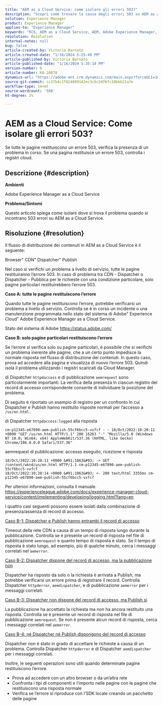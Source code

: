 ```yaml
---
title: "AEM as a Cloud Service: come isolare gli errori 503?"
description: "Scopri come trovare la causa degli errori 503 su AEM as a Cloud Service."
solution: Experience Manager
product: Experience Manager
applies-to: "Experience Manager"
keywords: "KCS, AEM as a Cloud Service, AEM, Adobe Experience Manager, 503 errori"
resolution: Resolution
internal-notes: null
bug: false
article-created-by: Victoria Barnato
article-created-date: "1/16/2024 5:25:40 PM"
article-published-by: Victoria Barnato
article-published-date: "1/16/2024 5:35:14 PM"
version-number: 6
article-number: KA-20878
dynamics-url: "https://adobe-ent.crm.dynamics.com/main.aspx?forceUCI=1&pagetype=entityrecord&etn=knowledgearticle&id=da091843-94b4-ee11-a569-6045bd006704"
source-git-commit: cc37b4c1f024899142ec3c6c2df6fc10bbb21a7e
workflow-type: tm+mt
source-wordcount: '568'
ht-degree: 2%

---
```


# AEM as a Cloud Service: Come isolare gli errori 503?


Se tutte le pagine restituiscono un errore 503, verifica la presenza di un problema in corso. Se una pagina restituisce un errore 503, controlla i registri cloud.

## Descrizione {#description}


<b>Ambienti</b>

Adobe Experience Manager as a Cloud Service

<b>Problema/Sintomi</b>

Questo articolo spiega come isolare dove si trova il problema quando si incontrano 503 errori su AEM as a Cloud Service.


## Risoluzione {#resolution}


Il flusso di distribuzione dei contenuti in AEM as a Cloud Service è il seguente:

Browser&quot; CDN&quot; Dispatcher&quot; Publish

Nel caso si verifichi un problema a livello di servizio, tutte le pagine restituiranno l’errore 503. In caso di problema tra CDN - Dispatcher o Dispatcher - Pubblica per le richieste con una condizione particolare, solo pagine particolari restituirebbero l’errore 503.

<b>Caso A: tutte le pagine restituiscono l’errore</b>

Quando tutte le pagine restituiscono l’errore, potrebbe verificarsi un problema a livello di servizio. Controlla se è in corso un incidente o una manutenzione programmata nello stato del sistema di Adobe&quot; Experience Cloud&quot; Adobe Experience Manager as a Cloud Service.

Stato del sistema di Adobe https://status.adobe.com/

<b>Caso B: solo pagine particolari restituiscono l’errore</b>

Se l’errore si verifica solo su pagine particolari, è possibile che si verifichi un problema inerente alle pagine, che a un certo punto impedisce la normale risposta nel flusso di distribuzione dei contenuti. In questo caso, prova ad accedere alla pagina e visualizza di nuovo l’errore 503. Quindi isola il problema utilizzando i registri scaricati da Cloud Manager.

di Dispatcher `httpdaccess` e di pubblicazione `aemrequest` sono particolarmente importanti. La verifica della presenza in ciascun registro del record di accesso corrispondente consente di individuare la posizione del problema.

Di seguito è riportato un esempio di registro per un confronto in cui Dispatcher e Publish hanno restituito risposte normali per l’accesso a `/us/en.html.`

di Dispatcher `httpdaccess:logged` alla risposta


```
cm-p12345-e67890-aem-publish-55cf6bcc5-vxfcf - - 18/Oct/2022:10:20:11 +0000 "GET /us/en.html HTTP/1.1" 200 16263 "-" "Mozilla/5.0 (Windows NT 10.0; Win64; x64) AppleWebKit/537.36 (KHTML, like Gecko) Chrome/106.0.0.0 Safari/537.36"
```


aemrequest di pubblicazione: accesso eseguito, ricezione e risposta


```
18/Oct/2022:10:20:11 +0000 &#91;1063&#93; -> GET /content/wknd/us/en.html HTTP/1.1 cm-p12345-e67890-aem-publish-55cf6bcc5-vxfcf
18/Oct/2022:10:20:14 +0000 &#91;1063&#93; <- 200 text/html 3355ms cm-p12345-e67890-aem-publish-55cf6bcc5-vxfcf
```


Per ulteriori informazioni, consulta il manuale.
https://experienceleague.adobe.com/docs/experience-manager-cloud-service/content/implementing/developing/logging.html?lang=en

I quattro casi seguenti possono essere isolati dalla combinazione di presenza/assenza di record di accesso.

<u>Caso B-1: Dispatcher e Publish hanno entrambi il record di accesso</u>

Timeout della rete CDN a causa di un tempo di risposta lungo durante la pubblicazione. Controlla se è presente un record di risposta nel file di pubblicazione `aemrequest` e quanto tempo di risposta è stato. Se il tempo di risposta è stato lungo, ad esempio, più di qualche minuto, cerca i messaggi correlati nel `aemerror`.

<u>Caso B-2: Dispatcher dispone del record di accesso, ma la pubblicazione non</u>

Dispatcher ha risposto da solo o la richiesta è arrivata a Publish, ma potrebbe verificarsi un errore prima di registrare il record. Controlla Dispatcher `httpderror`, `aemdispatcher`, e di pubblicazione `aemerror` per i messaggi correlati.

<u>Caso B-3: Dispatcher non dispone del record di accesso, ma Publish sì</u>

La pubblicazione ha accettato la richiesta ma non ha ancora restituito una risposta. Controlla se è presente un record di risposta nel file di pubblicazione `aemrequest`. Se non è presente alcun record di risposta, cerca i messaggi correlati nel `aemerror`.

<u>Caso B-4: né Dispatcher né Publish dispongono del record di accesso</u>

Dispatcher non è stato in grado di accettare le richieste a causa di un problema. Controlla Dispatcher `httpderror` e di Dispatcher `aemdispatcher` per i messaggi correlati.

Inoltre, le seguenti operazioni sono utili quando determinate pagine restituiscono l’errore.

- Prova ad accedere con un altro browser o da un’altra rete
- Confronta i tipi di componenti e l’importo nelle pagine con le pagine che restituiscono una risposta normale
- Verifica se l’errore si riproduce con l’SDK locale creando un pacchetto delle pagine



